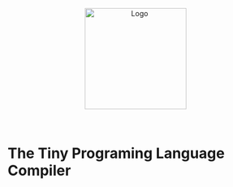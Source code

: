 <p align="center">  
  <img src="https://tinypl.org/logo1.png" width="200" alt="Logo"/></p></br>
  <h1>The Tiny Programing Language Compiler</h1>
</p>
